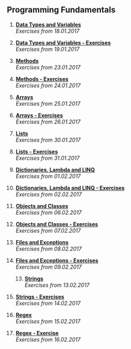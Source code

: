 <h2>Programming Fundamentals</h2>

1. <a href="https://github.com/Koceto/SoftUni/tree/master/Programming%20Fundamentals/Data%20Types%20and%20Variables"><b>Data Types and Variables</b></a><br><i>Exercises from 18.01.2017</i>

2. <a href="https://github.com/Koceto/SoftUni/tree/master/Programming%20Fundamentals/Data%20Types%20and%20Variables%20-%20Exercises"><b>Data Types and Variables - Exercises</b></a><br><i>Exercises from 19.01.2017</i>

3. <a href="https://github.com/Koceto/SoftUni/tree/master/Programming%20Fundamentals/Methods"><b>Methods</b></a><br><i>Exercises from 23.01.2017</i>

4. <a href="https://github.com/Koceto/SoftUni/tree/master/Programming%20Fundamentals/Methods%20-%20Exercises"><b>Methods - Exercises</b></a><br><i>Exercises from 24.01.2017</i>

5. <a href="https://github.com/Koceto/SoftUni/tree/master/Programming%20Fundamentals/Arrays"><b>Arrays</b></a><br><i>Exercises from 25.01.2017</i>
    
6. <a href="https://github.com/Koceto/SoftUni/tree/master/Programming%20Fundamentals/Arrays%20-%20Exercises"><b>Arrays - Exercises</b></a><br><i>Exercises from 26.01.2017</i>
    
7. <a href="https://github.com/Koceto/SoftUni/tree/master/Programming%20Fundamentals/Lists"><b>Lists</b></a><br><i>Exercises from 30.01.2017</i>
    
8. <a href="https://github.com/Koceto/SoftUni/tree/master/Programming%20Fundamentals/Lists%20-%20Exercises"><b>Lists - Exercises</b></a><br><i>Exercises from 31.01.2017</i>
    
9. <a href="https://github.com/Koceto/SoftUni/tree/master/Programming%20Fundamentals/Dictionaries%2C%20Lambda%20and%20LINQ"><b>Dictionaries, Lambda and LINQ</b></a><br><i>Exercises from 01.02.2017</i>

10. <a href="https://github.com/Koceto/SoftUni/tree/master/Programming%20Fundamentals/Dictionaries%2C%20Lambda%20and%20LINQ%20-%20Exercises"><b>Dictionaries, Lambda and LINQ - Exercises</b></a><br><i>Exercises from 02.02.2017</i>
    
9. <a href="https://github.com/Koceto/SoftUni/tree/master/Programming%20Fundamentals/Objects%20and%20Classes"><b>Objects and Classes</b></a><br><i>Exercises from 06.02.2017</i>
   
10. <a href="https://github.com/Koceto/SoftUni/tree/master/Programming%20Fundamentals/Objects%20and%20Classes%20-%20Exercises"><b>Objects and Classes - Exercises</b></a><br><i>Exercises from 07.02.2017</i>
    
11. <a href="https://github.com/Koceto/SoftUni/tree/master/Programming%20Fundamentals/Files%20and%20Exceptions"><b>Files and Exceptions</b></a><br><i>Exercises from 08.02.2017</i>
   
12. <a href="https://github.com/Koceto/SoftUni/tree/master/Programming%20Fundamentals/Files%20and%20Exceptions%20-%20Exercises">    <b>Files and Exceptions - Exercises</b></a><br><i>Exercises from 09.02.2017</i>
    
    13. <a href="https://github.com/Koceto/SoftUni/tree/master/Programming%20Fundamentals/Strings"><b>Strings</b></a><br><i>Exercises from 13.02.2017</i>
   
14. <a href="https://github.com/Koceto/SoftUni/tree/master/Programming%20Fundamentals/Strings%20-%20Exercises"><b>Strings - Exercises</b></a><br><i>Exercises from 14.02.2017</i>

15. <a href="https://github.com/Koceto/SoftUni/tree/master/Programming%20Fundamentals/Regex"><b>Regex</b></a><br><i>Exercises from 15.02.2017</i>

16. <a href="https://github.com/Koceto/SoftUni/tree/master/Programming%20Fundamentals/Regex%20-%20Exercises"><b>Regex - Exercise</b></a><br><i>Exercises from 16.02.2017</i>
